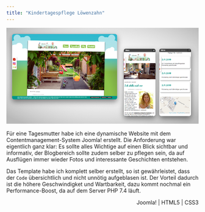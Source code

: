```yaml
---
title: "Kindertagespflege Löwenzahn"
---
```


![Website Kita Löwenzahn](../images/Website_Kita_Loew_web1.jpg)

Für eine Tagesmutter habe ich eine dynamische Website mit dem Contentmanagement-System Joomla! erstellt. Die Anforderung war eigentlich ganz klar: Es sollte alles Wichtige auf einen Blick sichtbar und informativ, der Blogbereich sollte zudem selber zu pflegen sein, da auf Ausflügen immer wieder Fotos und interessante Geschichten entstehen.

Das Template habe ich komplett selber erstellt, so ist gewährleistet, dass der `Code` übersichtlich und nicht unnötig aufgeblasen ist. Der Vorteil dadurch ist die höhere Geschwindigket und Wartbarkeit, dazu kommt nochmal ein Performance-Boost, da auf dem Server PHP 7.4 läuft. 

<div style="text-align: right">Joomla! | HTML5 | CSS3</div>